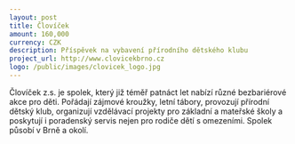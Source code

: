 ```yaml
---
layout: post
title: Človíček
amount: 160,000
currency: CZK
description: Příspěvek na vybavení přírodního dětského klubu
project_url: http://www.clovicekbrno.cz
logo: /public/images/clovicek_logo.jpg
---
```


Človíček z.s. je spolek, který již téměř patnáct let nabízí různé bezbariérové akce pro děti. Pořádají zájmové kroužky, letní tábory, provozují přírodní dětský klub, organizují vzdělávací projekty pro základní a mateřské školy a poskytují i poradenský servis nejen pro rodiče dětí s omezeními. Spolek působí v Brně a okolí.
